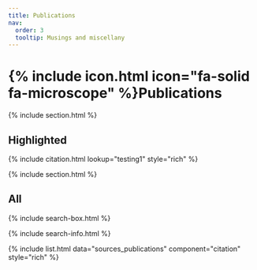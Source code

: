 ```yaml
---
title: Publications
nav:
  order: 3
  tooltip: Musings and miscellany
---
```


# {% include icon.html icon="fa-solid fa-microscope" %}Publications

{% include section.html %}

## Highlighted

{% include citation.html lookup="testing1" style="rich" %}

{% include section.html %}

## All

{% include search-box.html %}

{% include search-info.html %}

{% include list.html data="sources_publications" component="citation" style="rich" %}
